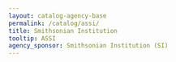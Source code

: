 ```yaml
---
layout: catalog-agency-base
permalink: /catalog/assi/
title: Smithsonian Institution
tooltip: ASSI
agency_sponsor: Smithsonian Institution (SI)
---
```



